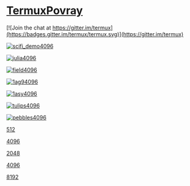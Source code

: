 # [TermuxPovray](https://github.com/sdrausty/TermuxPovray)

[![Join the chat at https://gitter.im/termux](https://badges.gitter.im/termux/termux.svg)](https://gitter.im/termux)

[![scifi_demo4096](https://sdrausty.github.io/TermuxPovray/docs/files/scifi_demo/scifi_demo4096.png)](https://sdrausty.github.io/TermuxPovray/docs/files/scifi_demo/scifi_demo4096.png)

[![julia4096](https://sdrausty.github.io/TermuxPovray/docs/files/julia/julia4096.png)](https://sdrausty.github.io/TermuxPovray/docs/files/julia/julia4096.png)

[![field4096](https://sdrausty.github.io/TermuxPovray/docs/files/field/field4096.png)](https://sdrausty.github.io/TermuxPovray/docs/files/field/field4096.png)

[![1ag94096](https://sdrausty.github.io/TermuxPovray/docs/files/nih/1ag94096.png)](https://sdrausty.github.io/TermuxPovray/docs/files/nih/1ag94096.png)

[![1asy4096](https://sdrausty.github.io/TermuxPovray/docs/files/nih/1asy4096.png)](https://sdrausty.github.io/TermuxPovray/docs/files/nih/1asy4096.png)

[![tulips4096](https://sdrausty.github.io/TermuxPovray/docs/files/tulips/tulips4096.png)](https://sdrausty.github.io/TermuxPovray/docs/files/tulips/tulips4096.png)

[![pebbles4096](https://sdrausty.github.io/TermuxPovray/docs/files/pebbles/pebbles4096.png)](https://sdrausty.github.io/TermuxPovray/docs/files/pebbles/pebbles4096.png)

[512](512)

[4096](4096)

[2048](2048)

[4096](4096)

[8192](8192)

